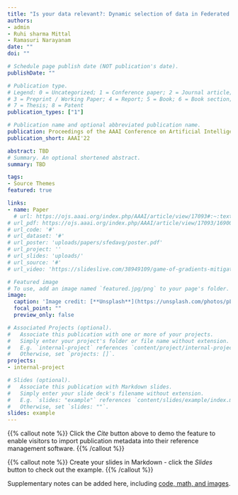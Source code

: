 ```yaml
---
title: "Is your data relevant?: Dynamic selection of data in Federated Learning."
authors:
- admin
- Ruhi sharma Mittal
- Ramasuri Narayanam
date: ""
doi: ""

# Schedule page publish date (NOT publication's date).
publishDate: ""

# Publication type.
# Legend: 0 = Uncategorized; 1 = Conference paper; 2 = Journal article;
# 3 = Preprint / Working Paper; 4 = Report; 5 = Book; 6 = Book section;
# 7 = Thesis; 8 = Patent
publication_types: ["1"]

# Publication name and optional abbreviated publication name.
publication: Proceedings of the AAAI Conference on Artificial Intelligence
publication_short: AAAI'22

abstract: TBD
# Summary. An optional shortened abstract.
summary: TBD

tags:
- Source Themes
featured: true

links:
- name: Paper
  # url: https://ojs.aaai.org/index.php/AAAI/article/view/17093#:~:text=In%20this%20setup%2C%20each%20client's,other%20clients%20or%20the%20server.&text=Using%20this%20game%2C%20we%20compute,relevant%20clients%20with%20high%20probability.
# url_pdf: https://ojs.aaai.org/index.php/AAAI/article/view/17093/16900
# url_code: '#'
# url_dataset: '#'
# url_poster: 'uploads/papers/sfedavg/poster.pdf'
# url_project: ''
# url_slides: 'uploads/'
# url_source: '#'
# url_video: 'https://slideslive.com/38949109/game-of-gradients-mitigating-irrelevant-clients-in-federated-learning'

# Featured image
# To use, add an image named `featured.jpg/png` to your page's folder. 
image:
  caption: 'Image credit: [**Unsplash**](https://unsplash.com/photos/pLCdAaMFLTE)'
  focal_point: ""
  preview_only: false

# Associated Projects (optional).
#   Associate this publication with one or more of your projects.
#   Simply enter your project's folder or file name without extension.
#   E.g. `internal-project` references `content/project/internal-project/index.md`.
#   Otherwise, set `projects: []`.
projects:
- internal-project

# Slides (optional).
#   Associate this publication with Markdown slides.
#   Simply enter your slide deck's filename without extension.
#   E.g. `slides: "example"` references `content/slides/example/index.md`.
#   Otherwise, set `slides: ""`.
slides: example
---
```


{{% callout note %}}
Click the *Cite* button above to demo the feature to enable visitors to import publication metadata into their reference management software.
{{% /callout %}}

{{% callout note %}}
Create your slides in Markdown - click the *Slides* button to check out the example.
{{% /callout %}}

Supplementary notes can be added here, including [code, math, and images](https://wowchemy.com/docs/writing-markdown-latex/).
